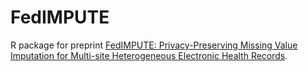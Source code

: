 # FedIMPUTE

R package for preprint [FedIMPUTE: Privacy-Preserving Missing Value Imputation for Multi-site Heterogeneous Electronic Health Records](https://papers.ssrn.com/sol3/papers.cfm?abstract_id=4930174).
